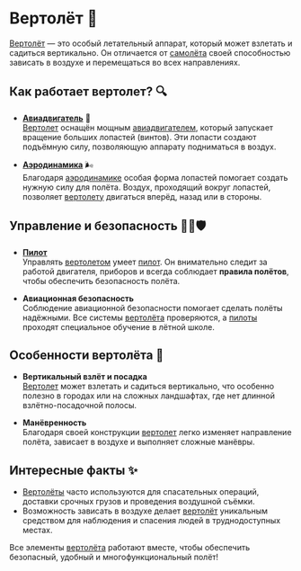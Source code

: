 # Вертолёт 🚁

[Вертолёт](vertolyot.md) — это особый летательный аппарат, который может взлетать и садиться вертикально. Он отличается от [самолёта](samolet.md) своей способностью зависать в воздухе и перемещаться во всех направлениях.

## Как работает вертолет? 🔍

- **[Авиадвигатель](aviadvigatel.md)** 🔧  
  [Вертолет](vertolyot.md) оснащён мощным [авиадвигателем](aviadvigatel.md), который запускает вращение больших лопастей (винтов). Эти лопасти создают подъёмную силу, позволяющую аппарату подниматься в воздух.

- **[Аэродинамика](aerodinamika.md)** 🌬  
  Благодаря [аэродинамике](aerodinamika.md) особая форма лопастей помогает создать нужную силу для полёта. Воздух, проходящий вокруг лопастей, позволяет [вертолету](vertolyot.md) двигаться вперёд, назад или в стороны.

## Управление и безопасность 👨‍✈️🛡

- **[Пилот](pilot.md)**  
  Управлять [вертолетом](vertolyot.md) умеет [пилот](pilot.md). Он внимательно следит за работой двигателя, приборов и всегда соблюдает **правила полётов**, чтобы обеспечить безопасность полёта.

- **Авиационная безопасность**  
  Соблюдение авиационной безопасности помогает сделать полёты надёжными. Все системы [вертолёта](vertolyot.md) проверяются, а [пилоты](pilot.md) проходят специальное обучение в лётной школе.

## Особенности вертолёта 🚀

- **Вертикальный взлёт и посадка**  
  [Вертолет](vertolyot.md) может взлетать и садиться вертикально, что особенно полезно в городах или на сложных ландшафтах, где нет длинной взлётно-посадочной полосы.

- **Манёвренность**  
  Благодаря своей конструкции [вертолет](vertolyot.md) легко изменяет направление полёта, зависает в воздухе и выполняет сложные манёвры.

## Интересные факты ✨

- [Вертолёты](vertolyot.md) часто используются для спасательных операций, доставки срочных грузов и проведения воздушной съёмки.  
- Возможность зависать в воздухе делает [вертолёт](vertolyot.md) уникальным средством для наблюдения и спасения людей в труднодоступных местах.

Все элементы [вертолёта](vertolyot.md) работают вместе, чтобы обеспечить безопасный, удобный и многофункциональный полёт!
